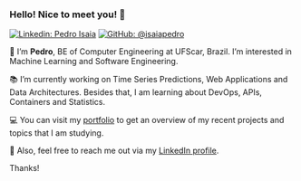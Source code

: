 ### Hello! Nice to meet you! 🤝
[![Linkedin: Pedro Isaia](https://img.shields.io/badge/-LinkedIn-blue?style=flat-square&logo=Linkedin&logoColor=white&link=https://www.linkedin.com/in/isaiapedro/)](https://www.linkedin.com/in/isaiapedro/)
[![GitHub: @isaiapedro](https://img.shields.io/github/followers/isaiapedro?label=follow&style=social)](https://github.com/isaiapedro)

🫰 I’m **Pedro**, BE of Computer Engineering at UFScar, Brazil. I’m interested in Machine Learning and Software Engineering.

📚 I’m currently working on Time Series Predictions, Web Applications and Data Architectures. Besides that, I am learning about DevOps, APIs, Containers and Statistics. 

💻 You can visit my [portfolio](https://isaiapedro.github.io/) to get an overview of my recent projects and topics that I am studying.

💬 Also, feel free to reach me out via my [LinkedIn profile](https://www.linkedin.com/in/isaiapedro/).

Thanks!

<!---
isaiapedro/isaiapedro is a ✨ special ✨ repository because its `README.md` (this file) appears on your GitHub profile.
You can click the Preview link to take a look at your changes.
--->
